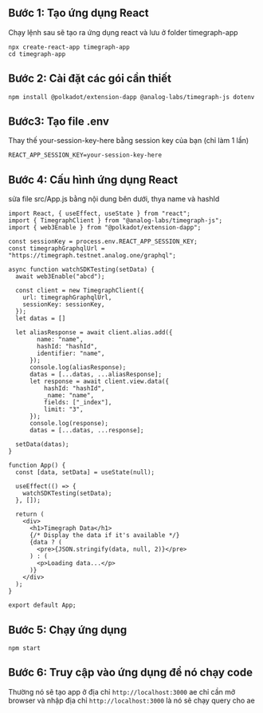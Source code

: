 ## Bước 1: Tạo ứng dụng React
Chạy lệnh sau sẽ tạo ra ứng dụng react và lưu ở folder timegraph-app

```
npx create-react-app timegraph-app
cd timegraph-app
```

## Bước 2: Cài đặt các gói cần thiết

```
npm install @polkadot/extension-dapp @analog-labs/timegraph-js dotenv
```

## Bước3: Tạo file .env 
Thay thế your-session-key-here bằng session key của bạn (chỉ làm 1 lần)

```
REACT_APP_SESSION_KEY=your-session-key-here
```

## Bước 4: Cấu hình ứng dụng React

sửa file src/App.js bằng nội dung bên dưới, thya name và hashId

```
import React, { useEffect, useState } from "react";
import { TimegraphClient } from "@analog-labs/timegraph-js";
import { web3Enable } from "@polkadot/extension-dapp";

const sessionKey = process.env.REACT_APP_SESSION_KEY;
const timegraphGraphqlUrl = "https://timegraph.testnet.analog.one/graphql";

async function watchSDKTesting(setData) {
  await web3Enable("abcd");

  const client = new TimegraphClient({
    url: timegraphGraphqlUrl,
    sessionKey: sessionKey,
  });
  let datas = []

  let aliasResponse = await client.alias.add({
        name: "name",
        hashId: "hashId",
        identifier: "name",
      });
      console.log(aliasResponse);
      datas = [...datas, ...aliasResponse];
      let response = await client.view.data({
          hashId: "hashId",
          _name: "name",
          fields: ["_index"],
          limit: "3",
      });
      console.log(response);
      datas = [...datas, ...response];

  setData(datas);
}

function App() {
  const [data, setData] = useState(null);

  useEffect(() => {
    watchSDKTesting(setData);
  }, []);

  return (
    <div>
      <h1>Timegraph Data</h1>
      {/* Display the data if it's available */}
      {data ? (
        <pre>{JSON.stringify(data, null, 2)}</pre>
      ) : (
        <p>Loading data...</p>
      )}
    </div>
  );
}

export default App;
```

## Bước 5: Chạy ứng dụng
```
npm start
```

## Bước 6: Truy cập vào ứng dụng để nó chạy code 

Thường nó sẽ tạo app ở địa chỉ `http://localhost:3000`
ae chỉ cần mở browser và nhập địa chỉ  `http://localhost:3000` là nó sẽ chạy query cho ae 